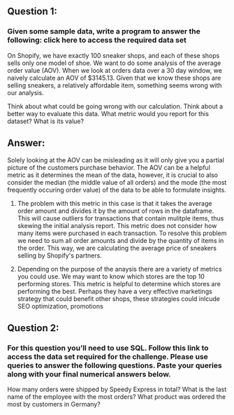 
## Question 1: 
### Given some sample data, write a program to answer the following: click here to access the required data set

On Shopify, we have exactly 100 sneaker shops, and each of these shops sells only one model of shoe. We want to do some analysis of the average order value (AOV). When we look at orders data over a 30 day window, we naively calculate an AOV of $3145.13. Given that we know these shops are selling sneakers, a relatively affordable item, something seems wrong with our analysis. 

Think about what could be going wrong with our calculation. Think about a better way to evaluate this data. 
What metric would you report for this dataset?
What is its value?

## Answer:

Solely looking at the AOV can be misleading as it will only give you a partial picture of the customers purchase behavior. The AOV can be a helpful metric as it determines the mean of the data, however, it is crucial to also consider the median (the middle value of all orders) and the mode (the most frequently occuring order value) of the data to be able to formulate insights.

1. The problem with this metric in this case is that it takes the average order amount and divides it by the amount of rows in the dataframe. This will cause outliers for transactions that contain mulitple items, thus skewing the initial analysis report. This metric does not consider how many items were purchased in each transaction. To resolve this problem we need to sum all order amounts and divide by the quantity of items in the order. This way, we are calculating the average price of sneakers selling by Shopify's partners.

2. Depending on the purpose of the anaysis there are a variety of metrics you could use. We may want to know which stores are the top 10 performing stores. This metric is helpful to determine which stores are performing the best. Perhaps they have a very effective marketings strategy that could benefit other shops, these strategies could inlcude SEO optimization, promotions

## Question 2:
### For this question you’ll need to use SQL. Follow this link to access the data set required for the challenge. Please use queries to answer the following questions. Paste your queries along with your final numerical answers below.

How many orders were shipped by Speedy Express in total?
What is the last name of the employee with the most orders?
What product was ordered the most by customers in Germany?

